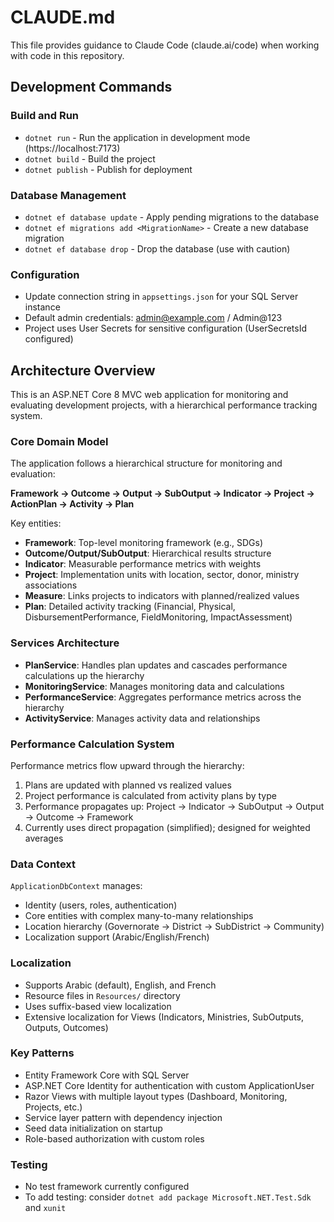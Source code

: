 # CLAUDE.md

This file provides guidance to Claude Code (claude.ai/code) when working with code in this repository.

## Development Commands

### Build and Run
- `dotnet run` - Run the application in development mode (https://localhost:7173)
- `dotnet build` - Build the project
- `dotnet publish` - Publish for deployment

### Database Management
- `dotnet ef database update` - Apply pending migrations to the database
- `dotnet ef migrations add <MigrationName>` - Create a new database migration
- `dotnet ef database drop` - Drop the database (use with caution)

### Configuration
- Update connection string in `appsettings.json` for your SQL Server instance
- Default admin credentials: admin@example.com / Admin@123
- Project uses User Secrets for sensitive configuration (UserSecretsId configured)

## Architecture Overview

This is an ASP.NET Core 8 MVC web application for monitoring and evaluating development projects, with a hierarchical performance tracking system.

### Core Domain Model
The application follows a hierarchical structure for monitoring and evaluation:

**Framework → Outcome → Output → SubOutput → Indicator → Project → ActionPlan → Activity → Plan**

Key entities:
- **Framework**: Top-level monitoring framework (e.g., SDGs)
- **Outcome/Output/SubOutput**: Hierarchical results structure
- **Indicator**: Measurable performance metrics with weights
- **Project**: Implementation units with location, sector, donor, ministry associations
- **Measure**: Links projects to indicators with planned/realized values
- **Plan**: Detailed activity tracking (Financial, Physical, DisbursementPerformance, FieldMonitoring, ImpactAssessment)

### Services Architecture
- **PlanService**: Handles plan updates and cascades performance calculations up the hierarchy
- **MonitoringService**: Manages monitoring data and calculations
- **PerformanceService**: Aggregates performance metrics across the hierarchy
- **ActivityService**: Manages activity data and relationships

### Performance Calculation System
Performance metrics flow upward through the hierarchy:
1. Plans are updated with planned vs realized values
2. Project performance is calculated from activity plans by type
3. Performance propagates up: Project → Indicator → SubOutput → Output → Outcome → Framework
4. Currently uses direct propagation (simplified); designed for weighted averages

### Data Context
`ApplicationDbContext` manages:
- Identity (users, roles, authentication)
- Core entities with complex many-to-many relationships
- Location hierarchy (Governorate → District → SubDistrict → Community)
- Localization support (Arabic/English/French)

### Localization
- Supports Arabic (default), English, and French
- Resource files in `Resources/` directory
- Uses suffix-based view localization
- Extensive localization for Views (Indicators, Ministries, SubOutputs, Outputs, Outcomes)

### Key Patterns
- Entity Framework Core with SQL Server
- ASP.NET Core Identity for authentication with custom ApplicationUser
- Razor Views with multiple layout types (Dashboard, Monitoring, Projects, etc.)
- Service layer pattern with dependency injection
- Seed data initialization on startup
- Role-based authorization with custom roles

### Testing
- No test framework currently configured
- To add testing: consider `dotnet add package Microsoft.NET.Test.Sdk` and `xunit`